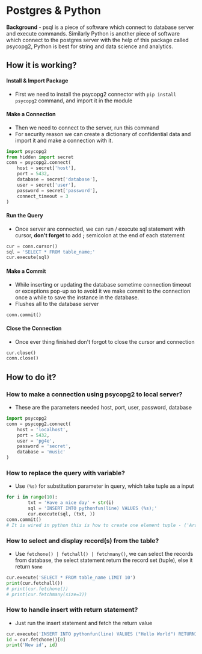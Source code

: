 # Postgres & Python

**Background** - psql is a piece of software which connect to database server and execute commands. Similarly Python is another piece of software which connect to the postgres server with the help of this package called psycopg2, Python is best for string and data science and analytics.

## How it is working?

#### Install & Import Package

- First we need to install the psycopg2 connector with `pip install psycopg2` command, and import it in the module

#### Make a Connection

- Then we need to connect to the server, run this command
- For security reason we can create a dictionary of confidential data and import it and make a connection with it.

```py title:"How to connect py to postgres"
import psycopg2
from hidden import secret
conn = psycopg2.connect(
    host = secret['host'],
    port = 5432,
    database = secret['database'],
    user = secret['user'],
    password = secret['password'],
    connect_timeout = 3
)
```

#### Run the Query

- Once server are connected, we can run / execute sql statement with cursor, **don't forget** to add **;** semicolon at the end of each statement

```py title:"create cursor"
cur = conn.cursor()
sql = 'SELECT * FROM table_name;'
cur.execute(sql)
```

#### Make a Commit

- While inserting or updating the database sometime connection timeout or exceptions pop-up so to avoid it we make commit to the connection once a while to save the instance in the database.
- Flushes all to the database server

```py title:"save it to postgres"
conn.commit()
```

#### Close the Connection

- Once ever thing finished don't forgot to close the cursor and connection

```py title:"close the cursor & connection"
cur.close()
conn.close()
```

## How to do it?

### How to make a connection using psycopg2 to local server?

- These are the parameters needed host, port, user, password, database

```py title:"connect local server"
import psycopg2
conn = psycopg2.connect(
    host = 'localhost',
    port = 5432,
    user = 'pg4e',
    password = 'secret',
    database = 'music'
)
```

### How to replace the query with variable?

- Use `(%s)` for substitution parameter in query, which take tuple as a input

```py title:"working with variables"
for i in range(10):
        txt = 'Have a nice day' + str(i)
        sql = 'INSERT INTO pythonfun(line) VALUES (%s);'
        cur.execute(sql, (txt, ))
conn.commit()
# It is wired in python this is how to create one element tuple - ('Aravind', )
```

### How to select and display record(s) from the table?

- Use `fetchone() | fetchall() | fetchmany()`, we can select the records from database, the select statement return the record set (tuple), else it return `None`

```py title:"display record(s)"
cur.execute('SELECT * FROM table_name LIMIT 10')
print(cur.fetchall())
# print(cur.fetchone())
# print(cur.fetchmany(size=3))
```

### How to handle insert with return statement?

- Just run the insert statement and fetch the return value

```py title:"insert and get result"
cur.execute('INSERT INTO pythonfun(line) VALUES ("Hello World") RETURNING id;')
id = cur.fetchone()[0]
print('New id', id)
```